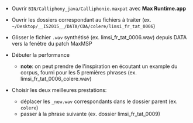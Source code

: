 * Ouvrir `BIN/Calliphony_java/Calliphonie.maxpat` avec **Max Runtime.app**

* Ouvrir les dossiers correspondant au fichiers à traiter (ex. `~/Desktop/__IS2015__/DATA/CDA/colere/limsi_fr_tat_0006`)

* Glisser le fichier `.wav` synthétisé (ex. limsi_fr_tat_0006.wav) depuis DATA vers la fenêtre du patch MaxMSP

* Débuter la performance
    * **note**: on peut prendre de l'inspiration en écoutant un example du corpus, fourni pour les 5 premières phrases (ex. limsi_fr_tat_0006_colere.wav)

* Choisir les deux meilleures prestations:
    * déplacer les `_new.wav` correspondants dans le dossier parent (ex. `colere`)
    * passer à la phrase suivante (ex. dossier limsi_fr_tat_0009)
